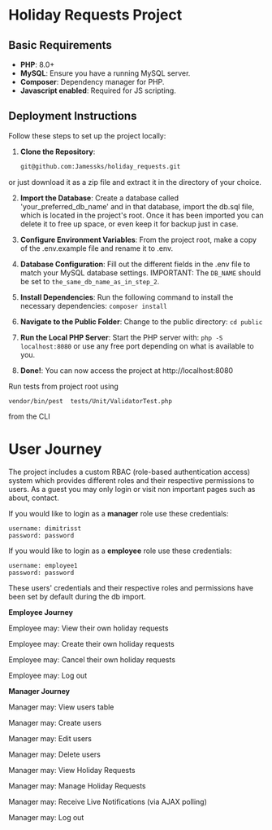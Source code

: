 # Holiday Requests Project

## Basic Requirements

- **PHP**: 8.0+
- **MySQL**: Ensure you have a running MySQL server.
- **Composer**: Dependency manager for PHP.
- **Javascript enabled**: Required for JS scripting.

## Deployment Instructions

Follow these steps to set up the project locally:

1. **Clone the Repository**:
   ```bash
   git@github.com:Jamessks/holiday_requests.git
   ```
or just download it as a zip file and extract it in the directory of your choice.

2. **Import the Database**: Create a database called 'your_preferred_db_name' and in that database, import the db.sql file, which is located in the project's root. Once it has been imported you can delete it to free up space, or even keep it for backup just in case.

3. **Configure Environment Variables**: From the project root, make a copy of the .env.example file and rename it to .env.

4. **Database Configuration**: Fill out the different fields in the .env file to match your MySQL database settings. IMPORTANT: The ```DB_NAME``` should be set to ```the_same_db_name_as_in_step_2```.
5. **Install Dependencies**: Run the following command to install the necessary dependencies: ```composer install```
6. **Navigate to the Public Folder**: Change to the public directory: ```cd public```
7. **Run the Local PHP Server**: Start the PHP server with: ```php -S localhost:8080``` or use any free port depending on what is available to you.
8. **Done!**: You can now access the project at http://localhost:8080

Run tests from project root using
```
vendor/bin/pest  tests/Unit/ValidatorTest.php 
```
from the CLI

**User Journey**
===================
The project includes a custom RBAC (role-based authentication access) system which provides different roles and their respective permissions to users.
As a guest you may only login or visit non important pages such as about, contact.

If you would like to login as a **manager** role use these credentials:
```
username: dimitrisst
password: password
```

If you would like to login as a **employee** role use these credentials:
```
username: employee1
password: password
```
These users' credentials and their respective roles and permissions have been set by default during the db import.

**Employee Journey**

Employee may: View their own holiday requests

Employee may: Create their own holiday requests

Employee may: Cancel their own holiday requests

Employee may: Log out


**Manager Journey**

Manager may: View users table

Manager may: Create users

Manager may: Edit users

Manager may: Delete users

Manager may: View Holiday Requests

Manager may: Manage Holiday Requests

Manager may: Receive Live Notifications (via AJAX polling)

Manager may: Log out
